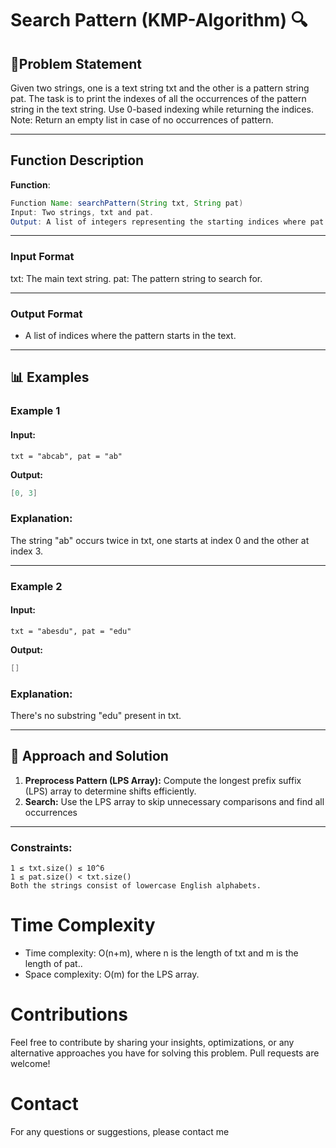 # Search Pattern (KMP-Algorithm) 🔍

## 📜Problem Statement

Given two strings, one is a text string txt and the other is a pattern string pat. The task is to print the indexes of all the occurrences of the pattern string in the text string. Use 0-based indexing while returning the indices.
Note: Return an empty list in case of no occurrences of pattern.

---

## Function Description

**Function**:

```java
Function Name: searchPattern(String txt, String pat)
Input: Two strings, txt and pat.
Output: A list of integers representing the starting indices where pat occurs in txt.
```

---

### **Input Format**

txt: The main text string.
pat: The pattern string to search for.

---

### **Output Format**

- A list of indices where the pattern starts in the text.

---

## 📊 Examples

### Example 1

#### Input:

```
txt = "abcab", pat = "ab"
```

**Output:**

```java
[0, 3]
```

### Explanation:

The string "ab" occurs twice in txt, one starts at index 0 and the other at index 3.

---

### Example 2

#### Input:

```
txt = "abesdu", pat = "edu"

```

**Output:**

```java
[]
```

### Explanation:

There's no substring "edu" present in txt.

---

## 🧠 Approach and Solution

1. **Preprocess Pattern (LPS Array):** Compute the longest prefix suffix (LPS) array to determine shifts efficiently.
2. **Search:** Use the LPS array to skip unnecessary comparisons and find all occurrences

---

### Constraints:

```
1 ≤ txt.size() ≤ 10^6
1 ≤ pat.size() < txt.size()
Both the strings consist of lowercase English alphabets.
```

# Time Complexity

- Time complexity: O(n+m), where n is the length of txt and m is the length of pat..
- Space complexity: O(m) for the LPS array.

# Contributions

Feel free to contribute by sharing your insights, optimizations, or any alternative approaches you have for solving this problem. Pull requests are welcome!

# Contact

For any questions or suggestions, please contact me
